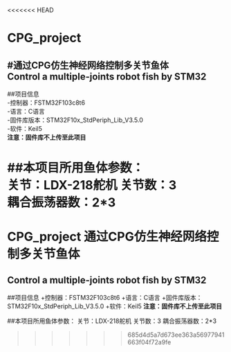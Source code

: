 <<<<<<< HEAD
# CPG_project 
#通过CPG仿生神经网络控制多关节鱼体  
Control a multiple-joints robot fish by STM32
----

##项目信息  
-控制器：FSTM32F103c8t6  
-语言：C语言  
-固件库版本：STM32F10x_StdPeriph_Lib_V3.5.0  
-软件：Keil5  
**注意：固件库不上传至此项目**  
  
##本项目所用鱼体参数：  
关节：LDX-218舵机 
关节数：3  
耦合振荡器数：2*3  
=======
# CPG_project 通过CPG仿生神经网络控制多关节鱼体

  Control a multiple-joints robot fish by STM32
----

##项目信息
  +控制器：FSTM32F103c8t6
  +语言：C语言
  +固件库版本：STM32F10x_StdPeriph_Lib_V3.5.0
  +软件：Keil5
  **注意：固件库不上传至此项目**

##本项目所用鱼体参数：
  关节：LDX-218舵机
  关节数：3
  耦合振荡器数：2*3
>>>>>>> 685d4d5a7d673ee363a56977941663f04f72a9fe

